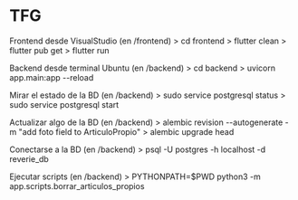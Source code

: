 # TFG


Frontend desde VisualStudio (en /frontend)
    > cd frontend
    > flutter clean
    > flutter pub get
    > flutter run

Backend desde terminal Ubuntu (en /backend)
    > cd backend
    > uvicorn app.main:app --reload

Mirar el estado de la BD (en /backend)
    > sudo service postgresql status
    > sudo service postgresql start

Actualizar algo de la BD (en /backend)
    > alembic revision --autogenerate -m "add foto field to ArticuloPropio"
    > alembic upgrade head

Conectarse a la BD (en /backend)
    > psql -U postgres -h localhost -d reverie_db

Ejecutar scripts (en /backend)
    > PYTHONPATH=$PWD python3 -m app.scripts.borrar_articulos_propios